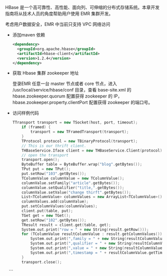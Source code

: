 HBase 是一个高可靠性、高性能、面向列、可伸缩的分布式存储系统。本章开发指南将从技术人员的角度帮助用户使用 EMR 集群开发。

考虑用户数据安全，EMR 中当前只支持 VPC 网络访问

- 添加maven 依赖

    ``` xml
    <dependency>
      <groupId>org.apache.hbase</groupId>
      <artifactId>hbase-client</artifactId>
      <version>1.2.4</version>
    </dependency>
    ```

- 获取 Hbase 集群 zookeeper 地址  

    登录EMR 任意一台 master 节点或者 core 节点，进入 /usr/local/service/hbase/conf 目录，查看 base-site.xml 的 hbase.zookeeper.quorum 配置获得 zookeeper 的 IP，hbase.zookeeper.property.clientPort 配置获得 zookeeper 的端口号。
    
- 访问样例代码

    ``` c++
    TTransport transport = new TSocket(host, port, timeout);
        if (framed) {
            transport = new TFramedTransport(transport);
        }
        TProtocol protocol = new TBinaryProtocol(transport);
        // This is our thrift client.
        THBaseService.Iface client = new THBaseService.Client(protocol);
        // open the transport
        transport.open();
        ByteBuffer table = ByteBuffer.wrap("blog".getBytes());
        TPut put = new TPut();
        put.setRow("103".getBytes());
        TColumnValue columnValue = new TColumnValue();
        columnValue.setFamily("article".getBytes());
        columnValue.setQualifier("title,".getBytes());
        columnValue.setValue("change thirft".getBytes());
        List<TColumnValue> columnValues = new ArrayList<TColumnValue>();
        columnValues.add(columnValue);
        put.setColumnValues(columnValues);
        client.put(table, put);
        TGet get = new TGet();
        get.setRow("102".getBytes());
        TResult result = client.get(table, get);
        System.out.print("row = " + new String(result.getRow()));
        for (TColumnValue resultColumnValue : result.getColumnValues()) {
            System.out.print(",family = " + new String(resultColumnValue.getFamily()));
            System.out.print(",qualifier = " + new String(resultColumnValue.getFamily()));
            System.out.print(",value = " + new String(resultColumnValue.getValue()));
            System.out.print(",timestamp = " + resultColumnValue.getTimestamp());
        }
        transport.close();
    ```
